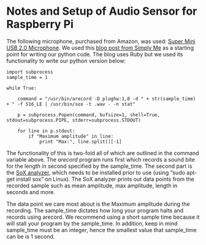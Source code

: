 Notes and Setup of Audio Sensor for Raspberry Pi
==============

The following microphone, purchased from Amazon, was used: [Super Mini USB 2.0 Microphone](https://goo.gl/6KRlix). We used this [blog post from Simply Me](https://goo.gl/dOVq84) as a starting point for writing our python code. The blog uses Ruby but we used its functionality to write our python version below:

    import subprocess
    sample_time = 1

    while True:

        command = "/usr/bin/arecord -D plughw:1,0 -d " + str(sample_time) + " -f S16_LE | /usr/bin/sox -t .wav - -n stat"

        p = subprocess.Popen(command, bufsize=1, shell=True,  stdout=subprocess.PIPE, stderr=subprocess.STDOUT)

        for line in p.stdout:
            if "Maximum amplitude" in line:
                print "Max:", line.split()[-1]

The functionality of this is two-fold all of which are outlined in the command variable above. The *arecord* program runs first which records a sound bite for the length in second specified by the sample_time. The second part is the [SoX analyzer](http://sox.sourceforge.net/), which needs to be installed prior to use (using “sudo apt-get install sox” on Linux). The SoX analyzer prints out data points from the recorded sample such as mean amplitude, max amplitude, length in seconds and more. 

The data point we care most about is the Maximum amplitude during the recording. The sample_time dictates how long your program halts and records using arecord. We recommend using a short sample time because it will stall your program by the sample_time. In addition, keep in mind sample_time must be an integer, hence the smallest value that sample_time can be is 1 second. 
